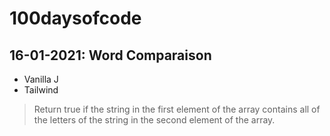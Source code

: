 # 100daysofcode

## 16-01-2021: Word Comparaison

-   Vanilla J
-   Tailwind

> Return true if the string in the first element of the array contains all of the letters of the string in the second element of the array.
